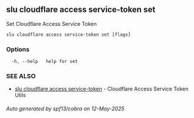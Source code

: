 ## slu cloudflare access service-token set

Set Cloudflare Access Service Token

```
slu cloudflare access service-token set [flags]
```

### Options

```
  -h, --help   help for set
```

### SEE ALSO

* [slu cloudflare access service-token](slu_cloudflare_access_service-token.md)	 - Cloudflare Access Service Token Utils

###### Auto generated by spf13/cobra on 12-May-2025
